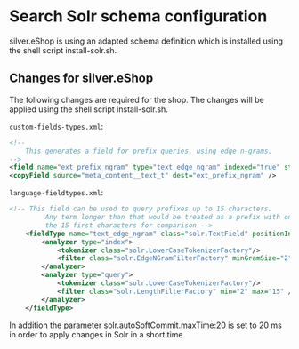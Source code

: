 # Search Solr schema configuration

silver.eShop is using an adapted schema definition which is installed using the shell script install-solr.sh.

## Changes for silver.eShop

The following changes are required for the shop. The changes will be applied using the shell script install-solr.sh. 

`custom-fields-types.xml`:

``` xml
<!--
    This generates a field for prefix queries, using edge n-grams.
-->
<field name="ext_prefix_ngram" type="text_edge_ngram" indexed="true" stored="false" required="false" multiValued="true" />
<copyField source="meta_content__text_t" dest="ext_prefix_ngram" />
```

`language-fieldtypes.xml`:

``` xml
<!-- This field can be used to query prefixes up to 15 characters.
         Any term longer than that would be treated as a prefix with only
         the 15 first characters for comparison -->
    <fieldType name="text_edge_ngram" class="solr.TextField" positionIncrementGap="100">
        <analyzer type="index">
            <tokenizer class="solr.LowerCaseTokenizerFactory"/>
            <filter class="solr.EdgeNGramFilterFactory" minGramSize="2" maxGramSize="15"/>
        </analyzer>
        <analyzer type="query">
            <tokenizer class="solr.LowerCaseTokenizerFactory"/>
            <filter class="solr.LengthFilterFactory" min="2" max="15" />
        </analyzer>
    </fieldType>
```

In addition the parameter solr.autoSoftCommit.maxTime:20 is set to 20 ms in order to apply changes in Solr in a short time. 
